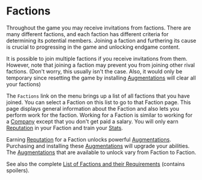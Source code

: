# Factions

Throughout the game you may receive invitations from factions.
There are many different factions, and each faction has different criteria for determining its potential members.
Joining a faction and furthering its cause is crucial to progressing in the game and unlocking endgame content.

It is possible to join multiple factions if you receive invitations from them.
However, note that joining a faction may prevent you from joining other rival factions.
(Don't worry, this usually isn't the case.
Also, it would only be temporary since resetting the game by installing [Augmentations](augmentations.md) will clear all your factions)

The `Factions` link on the menu brings up a list of all factions that you have joined.
You can select a Faction on this list to go to that Faction page.
This page displays general information about the Faction and also lets you perform work for the faction.
Working for a Faction is similar to working for a [Company](companies.md) except that you don't get paid a salary.
You will only earn [Reputation](reputation.md) in your Faction and train your [Stats](stats.md).

Earning [Reputation](reputation.md) for a Faction unlocks powerful [Augmentations](augmentations.md).
Purchasing and installing these [Augmentations](augmentations.md) will upgrade your abilities.
The [Augmentations](augmentations.md) that are available to unlock vary from Faction to Faction.

See also the complete [List of Factions and their Requirements](../advanced/factions.md) (contains spoilers).

